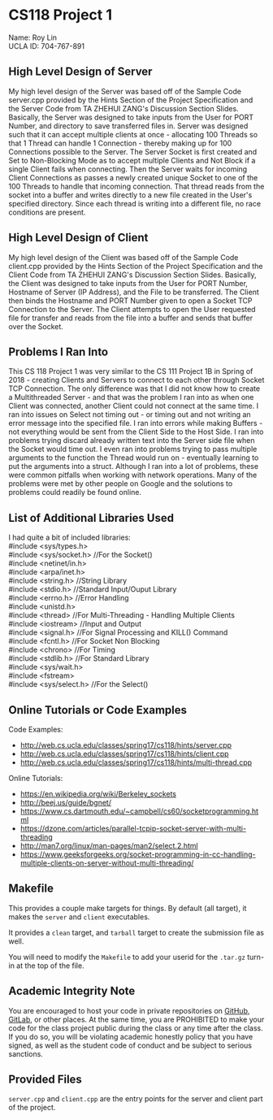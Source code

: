 # CS118 Project 1
Name: Roy Lin<br>
UCLA ID: 704-767-891<br>

## High Level Design of Server
My high level design of the Server was based off of the Sample Code server.cpp provided by the Hints Section of the Project Specification and the Server Code from TA ZHEHUI ZANG's Discussion Section Slides. Basically, the Server was designed to take inputs from the User for PORT Number, and directory to save transferred files in. Server was designed such that it can accept multiple clients at once - allocating 100 Threads so that 1 Thread can handle 1 Connection - thereby making up for 100 Connections possible to the Server. The Server Socket is first created and Set to Non-Blocking Mode as to accept multiple Clients and Not Block if a single Client fails when connecting. Then the Server waits for incoming Client Connections as passes a newly created unique Socket to one of the 100 Threads to handle that incoming connection. That thread reads from the socket into a buffer and writes directly to a new file created in the User's specified directory. Since each thread is writing into a different file, no race conditions are present.

## High Level Design of Client
My high level design of the Client was based off of the Sample Code client.cpp provided by the Hints Section of the Project Specification and the Client Code from TA ZHEHUI ZANG's Discussion Section Slides. Basically, the Client was designed to take inputs from the User for PORT Number, Hostname of Server (IP Address), and the File to be transferred. The Client then binds the Hostname and PORT Number given to open a Socket TCP Connection to the Server. The Client attempts to open the User requested file for transfer and reads from the file into a buffer and sends that buffer over the Socket.

## Problems I Ran Into
This CS 118 Project 1 was very similar to the CS 111 Project 1B in Spring of 2018 - creating Clients and Servers to connect to each other through Socket TCP Connection. The only difference was that I did not know how to create a Multithreaded Server - and that was the problem I ran into as when one Client was connected, another Client could not connect at the same time. I ran into issues on Select not timing out - or timing out and not writing an error message into the specified file. I ran into errors while making Buffers - not everything would be sent from the Client Side to the Host Side. I ran into problems trying discard already written text into the Server side file when the Socket would time out. I even ran into problems trying to pass multiple arguments to the function the Thread would run on - eventually learning to put the arguments into a struct. Although I ran into a lot of problems, these were common pitfalls when working with network operations. Many of the problems were met by other people on Google and the solutions to problems could readily be found online.

## List of Additional Libraries Used
I had quite a bit of included libraries:<br>
#include <sys/types.h><br>
#include <sys/socket.h> //For the Socket()<br>
#include <netinet/in.h><br>
#include <arpa/inet.h><br>
#include <string.h> //String Library<br>
#include <stdio.h> //Standard Input/Ouput Library<br>
#include <errno.h> //Error Handling<br>
#include <unistd.h><br>
#include \<thread\> //For Multi-Threading - Handling Multiple Clients<br>
#include \<iostream\> //Input and Output<br>
#include <signal.h> //For Signal Processing and KILL() Command<br>
#include <fcntl.h> //For Socket Non Blocking<br>
#include \<chrono\> //For Timing<br>
#include <stdlib.h> //For Standard Library<br>
#include <sys/wait.h><br>
#include \<fstream\><br>
#include <sys/select.h> //For the Select()<br>

## Online Tutorials or Code Examples
Code Examples:
- http://web.cs.ucla.edu/classes/spring17/cs118/hints/server.cpp
- http://web.cs.ucla.edu/classes/spring17/cs118/hints/client.cpp
- http://web.cs.ucla.edu/classes/spring17/cs118/hints/multi-thread.cpp

Online Tutorials:
- https://en.wikipedia.org/wiki/Berkeley_sockets
- http://beej.us/guide/bgnet/
- https://www.cs.dartmouth.edu/~campbell/cs60/socketprogramming.html
- https://dzone.com/articles/parallel-tcpip-socket-server-with-multi-threading
- http://man7.org/linux/man-pages/man2/select.2.html
- https://www.geeksforgeeks.org/socket-programming-in-cc-handling-multiple-clients-on-server-without-multi-threading/

## Makefile

This provides a couple make targets for things.
By default (all target), it makes the `server` and `client` executables.

It provides a `clean` target, and `tarball` target to create the submission file as well.

You will need to modify the `Makefile` to add your userid for the `.tar.gz` turn-in at the top of the file.

## Academic Integrity Note

You are encouraged to host your code in private repositories on [GitHub](https://github.com/), [GitLab](https://gitlab.com), or other places.  At the same time, you are PROHIBITED to make your code for the class project public during the class or any time after the class.  If you do so, you will be violating academic honestly policy that you have signed, as well as the student code of conduct and be subject to serious sanctions.

## Provided Files

`server.cpp` and `client.cpp` are the entry points for the server and client part of the project.
